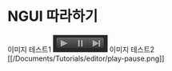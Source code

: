 # NGUI 따라하기

이미지 테스트1 ![](./editor/play-pause.png?raw=true)
이미지 테스트2 [[/Documents/Tutorials/editor/play-pause.png]]
